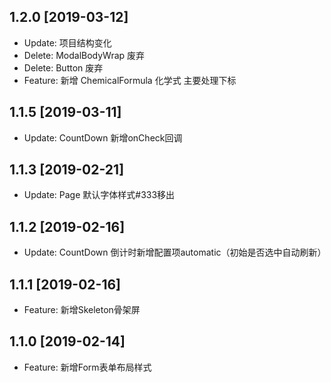 ## 1.2.0 [2019-03-12]

* Update: 项目结构变化
* Delete: ModalBodyWrap 废弃
* Delete: Button 废弃
* Feature: 新增 ChemicalFormula 化学式 主要处理下标

## 1.1.5 [2019-03-11]

* Update: CountDown 新增onCheck回调

## 1.1.3 [2019-02-21]

* Update: Page 默认字体样式#333移出

## 1.1.2 [2019-02-16]

* Update: CountDown 倒计时新增配置项automatic（初始是否选中自动刷新）

## 1.1.1 [2019-02-16]

* Feature: 新增Skeleton骨架屏

## 1.1.0 [2019-02-14]

* Feature: 新增Form表单布局样式
